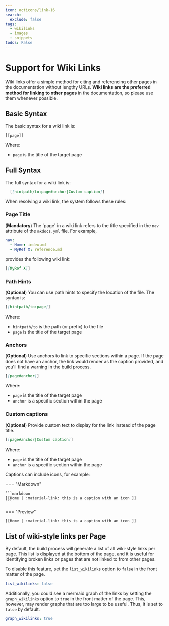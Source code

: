 ```yaml
---
icon: octicons/link-16
search:
  exclude: false
tags:
  - wikilinks
  - images
  - snippets
todos: False
---
```


# Support for Wiki Links

Wiki links offer a simple method for citing and referencing other pages in the
documentation without lengthy URLs. **Wiki links are the preferred method for
linking to other pages** in the documentation, so please use them whenever
possible.

## Basic Syntax

The basic syntax for a wiki link is:

```
[[page]]
```

Where:

- `page` is the title of the target page

## Full Syntax

The full syntax for a wiki link is:
```markdown title="Wiki Link Syntax"
  [[hintpath/to:page#anchor|Custom caption]]
```

When resolving a wiki link, the system follows these rules:

### Page Title

(**Mandatory**) The 'page' in a wiki link refers to the title
specified in the `nav` attribute of the `mkdocs.yml` file. For example,

  ```yaml title="mkdocs.yml"
  nav:
    - Home: index.md
    - MyRef X: reference.md
  ```

provides the following wiki link:

```markdown
[[MyRef X]]
```


### Path Hints

(**Optional**) You can use path hints to specify the location of the file. The syntax is:

```markdown title="Path Hints"
[[hintpath/to:page]]
```

Where:

- `hintpath/to` is the path (or prefix) to the file
- `page` is the title of the target page

### Anchors

(**Optional**) Use anchors to link to specific sections within a page. If the
page does not have an anchor, the link would render as the caption provided,
and you'll find a warning in the build process.

```markdown title="Anchors"
[[page#anchor]]
```

Where:

- `page` is the title of the target page
- `anchor` is a specific section within the page


### Custom captions

(**Optional**) Provide custom text to display for the link instead of the page title.

```markdown title="Custom Captions"
[[page#anchor|Custom caption]]
```

Where:

- `page` is the title of the target page
- `anchor` is a specific section within the page

Captions can include icons, for example:

=== "Markdown"

    ```markdown
    [[Home | :material-link: this is a caption with an icon ]]
    ```

=== "Preview"

    [[Home | :material-link: this is a caption with an icon ]]


## List of wiki-style links per Page

By default, the build process will generate a list of all wiki-style links per
page. This list is displayed at the bottom of the page, and it is useful for
identifying broken links or pages that are not linked to from other pages.

To disable this feature, set the `list_wikilinks` option to `false` in the front
matter of the page.

```yaml
list_wikilinks: false
```

Additionally, you could see a mermaid graph of the links by setting the
`graph_wikilinks` option to `true` in the front matter of the page. This,
however, may render graphs that are too large to be useful. Thus, it is
set to `false` by default.

```yaml
graph_wikilinks: true
```
